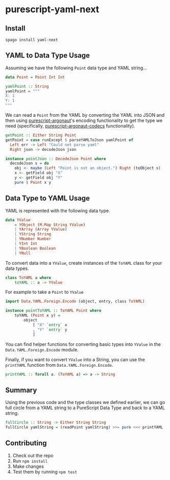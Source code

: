 # purescript-yaml-next

## Install

```
spago install yaml-next
```


## YAML to Data Type Usage

Assuming we have the following `Point` data type and YAML string...

```purescript
data Point = Point Int Int

yamlPoint :: String
yamlPoint = """
X: 1
Y: 1
"""
```

We can read a `Point` from the YAML by converting the YAML into JSON
and then using [purescript-argonaut]'s encoding functionality to get the
type we need (specifically, [purescript-argonaut-codecs]
functionality).

[purescript-argonaut]: https://github.com/purescript-contrib/purescript-argonaut
[purescript-argonaut-codecs]:
    https://github.com/purescript-contrib/purescript-argonaut-codecs

```purescript
getPoint :: Either String Point
getPoint = case runExcept $ parseYAMLToJson yamlPoint of
  Left err -> Left "Could not parse yaml"
  Right json -> decodeJson json

instance pointJson :: DecodeJson Point where
  decodeJson s = do
    obj <- maybe (Left "Point is not an object.") Right (toObject s)
    x <- getField obj "X"
    y <- getField obj "Y"
    pure $ Point x y
```


## Data Type to YAML Usage

YAML is represented with the following data type.

```purescript
data YValue
    = YObject (M.Map String YValue)
    | YArray (Array YValue)
    | YString String
    | YNumber Number
    | YInt Int
    | YBoolean Boolean
    | YNull
```

To convert data into a `YValue`, create instances of the `ToYAML` class for your
data types.

```purescript
class ToYAML a where
    toYAML :: a -> YValue
```

For example to take a `Point` to `YValue`

```purescript
import Data.YAML.Foreign.Encode (object, entry, class ToYAML)

instance pointToYAML :: ToYAML Point where
    toYAML (Point x y) =
        object
            [ "X" `entry` x
            , "Y" `entry` y
            ]
```

You can find helper functions for converting basic types into `YValue`
in the `Data.YAML.Foreign.Encode` module.

Finally, if you want to convert `YValue` into a String, you can use the
`printYAML` function from `Data.YAML.Foreign.Encode`.


```purescript
printYAML :: forall a. (ToYAML a) => a -> String
```


## Summary

Using the previous code and the type classes we defined earlier,
we can go full circle from a YAML string to a PureScript Data Type
and back to a YAML string.

```purescript
fullCircle :: String -> Either String String
fullCircle yamlString = (readPoint yamlString) >>= pure <<< printYAML
```


## Contributing

1. Check out the repo
1. Run `npm install`
1. Make changes
1. Test them by running `npm test`
